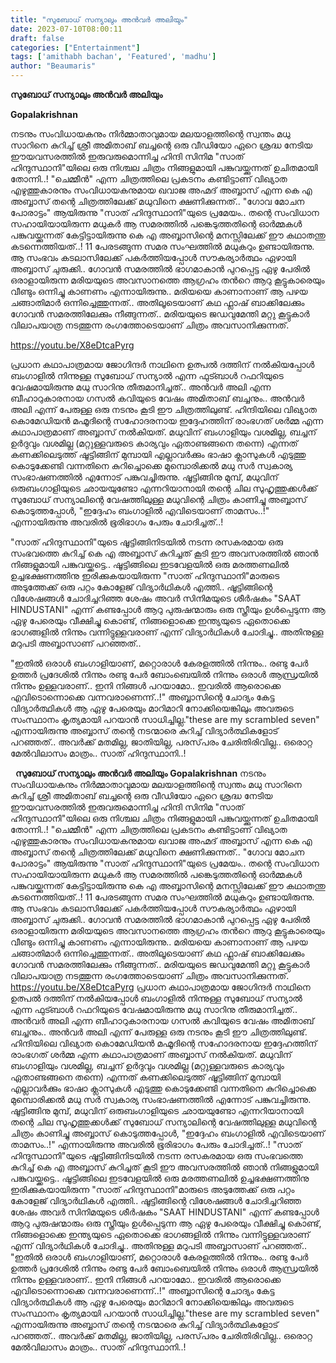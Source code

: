 ```yaml
---
title: "സുബോധ് സന്യാലും അൻവർ അലിയും"
date: 2023-07-10T08:00:11
draft: false
categories: ["Entertainment"]
tags: ['amithabh bachan', 'Featured', 'madhu']
author: "Beaumaris"
---
```


<strong>സുബോധ് സന്യാലും അൻവർ അലിയും</strong>

<strong>Gopalakrishnan</strong>

നടനും സംവിധായകനും നിർമ്മാതാവുമായ മലയാളത്തിന്റെ സ്വന്തം മധു സാറിനെ കുറിച്ച് ശ്രീ അമിതാബ് ബച്ചന്റെ ഒരു വീഡിയോ ഏറെ ശ്രദ്ധ നേടിയ ഈയവസരത്തിൽ ഇരുവരുമൊന്നിച്ച ഹിന്ദി സിനിമ "സാത് ഹിന്ദുസ്ഥാനി"യിലെ ഒരു നിശ്ചല ചിത്രം നിങ്ങളുമായി പങ്കുവയ്ക്കുന്നത് ഉചിതമായി തോന്നി..!
"ചെമ്മീൻ" എന്ന ചിത്രത്തിലെ പ്രകടനം കണ്ടിട്ടാണ് വിഖ്യാത എഴുത്തുകാരനും സംവിധായകനുമായ ഖവാജ അഹ്മദ് അബ്ബാസ് എന്ന കെ എ അബ്ബാസ് തന്റെ ചിത്രത്തിലേക്ക് മധുവിനെ ക്ഷണിക്കുന്നത്.. "ഗോവ മോചന പോരാട്ടം" ആയിരുന്നു "സാത് ഹിന്ദുസ്ഥാനി"യുടെ പ്രമേയം.. തന്റെ സംവിധാന സഹായിയായിരുന്ന മധുകർ ആ സമരത്തിൽ പങ്കെടുത്തതിന്റെ ഓർമ്മകൾ പങ്കുവയ്ക്കുന്നത് കേട്ടിട്ടായിരുന്നു കെ എ അബ്ബാസിന്റെ മനസ്സിലേക്ക് ഈ കഥാതന്തു കടന്നെത്തിയത്..! 11 പേരടങ്ങുന്ന സമര സംഘത്തിൽ മധുകറും ഉണ്ടായിരുന്നു. ആ സംഭവം കടലാസിലേക്ക് പകർത്തിയപ്പോൾ സൗകര്യാർത്ഥം ഏഴായി അബ്ബാസ് ചുരുക്കി.. ഗോവൻ സമരത്തിൽ ഭാഗമാകാൻ പുറപ്പെട്ട ഏഴു പേരിൽ ഒരാളായിരുന്ന മരിയയുടെ അവസാനത്തെ ആഗ്രഹം തൻറെ ആറു കൂട്ടുകാരെയും വീണ്ടും ഒന്നിച്ചു കാണണം എന്നായിരുന്നു.. മരിയയെ കാണാനാണ് ആ പഴയ ചങ്ങാതിമാർ ഒന്നിച്ചെത്തുന്നത്.. അതിലൂടെയാണ് കഥ ഫ്ലാഷ് ബാക്കിലേക്കും ഗോവൻ സമരത്തിലേക്കും നീങ്ങുന്നത്.. മരിയയുടെ ജഡവുമേന്തി മറ്റു കൂട്ടുകാർ വിലാപയാത്ര നടത്തുന്ന രംഗത്തോടെയാണ് ചിത്രം അവസാനിക്കുന്നത്.

https://youtu.be/X8eDtcaPyrg

പ്രധാന കഥാപാത്രമായ ജോഗിന്ദർ നാഥിനെ ഉത്പൽ ദത്തിന് നൽകിയപ്പോൾ ബംഗാളിൽ നിന്നുള്ള സുബോധ് സന്യാൽ എന്ന ഫുട്ബാൾ റഫറിയുടെ വേഷമായിരുന്നു മധു സാറിനു തീരുമാനിച്ചത്.. അൻവർ അലി എന്ന ബീഹാറുകാരനായ ഗസൽ കവിയുടെ വേഷം അമിതാബ് ബച്ചനും.. അൻവർ അലി എന്ന് പേരുള്ള ഒരു നടനും കൂടി ഈ ചിത്രത്തിലുണ്ട്. ഹിന്ദിയിലെ വിഖ്യാത കൊമേഡിയൻ മഹ്മൂദിന്റെ സഹോദരനായ ഇദ്ദേഹത്തിന് രാംഭഗത് ശർമ്മ എന്ന കഥാപാത്രമാണ് അബ്ബാസ് നൽകിയത്. മധുവിന് ബംഗാളിയും വശമില്ല, ബച്ചന് ഉർദുവും വശമില്ല (മറ്റുള്ളവരുടെ കാര്യവും ഏതാണ്ടങ്ങനെ തന്നെ) എന്നത് കണക്കിലെടുത്ത് ഷൂട്ടിങ്ങിന് മുമ്പായി എല്ലാവർക്കും ഭാഷാ ക്ലാസുകൾ എടുത്തു കൊടുക്കേണ്ടി വന്നതിനെ കുറിച്ചൊക്കെ മുമ്പൊരിക്കൽ മധു സർ സ്വകാര്യ സംഭാഷണത്തിൽ എന്നോട് പങ്കുവച്ചിരുന്നു. ഷൂട്ടിങ്ങിനു മുമ്പ്, മധുവിന് ഒരുബംഗാളിയുടെ ഛായയുണ്ടോ എന്നറിയാനായി തന്റെ ചില സുഹൃത്തുക്കൾക്ക് സുബോധ് സന്യാലിന്റെ വേഷത്തിലുള്ള മധുവിന്റെ ചിത്രം കാണിച്ചു അബ്ബാസ് കൊടുത്തപ്പോൾ, "ഇദ്ദേഹം ബംഗാളിൽ എവിടെയാണ് താമസം..!" എന്നായിരുന്നു അവരിൽ ഭൂരിഭാഗം പേരും ചോദിച്ചത്..!

"സാത് ഹിന്ദുസ്ഥാനി"യുടെ ഷൂട്ടിങ്ങിനിടയിൽ നടന്ന രസകരമായ ഒരു സംഭവത്തെ കുറിച്ച് കെ എ അബ്ബാസ് കുറിച്ചത് കൂടി ഈ അവസരത്തിൽ ഞാൻ നിങ്ങളുമായി പങ്കുവയ്ക്കട്ടെ.. ഷൂട്ടിങ്ങിലെ ഇടവേളയിൽ ഒരു മരത്തണലിൽ ഉച്ചഭക്ഷണത്തിനു ഇരിക്കുകയായിരുന്ന "സാത് ഹിന്ദുസ്ഥാനി"മാരുടെ അടുത്തേക്ക് ഒരു പറ്റം കോളേജ് വിദ്യാർഥികൾ എത്തി.. ഷൂട്ടിങ്ങിന്റെ വിശേഷങ്ങൾ ചോദിച്ചറിഞ്ഞ ശേഷം അവർ സിനിമയുടെ ശീർഷകം "SAAT HINDUSTANI" എന്ന് കണ്ടപ്പോൾ ആറു പുരുഷന്മാരും ഒരു സ്ത്രീയും ഉൾപ്പെടുന്ന ആ ഏഴു പേരെയും വീക്ഷിച്ചു കൊണ്ട്, നിങ്ങളൊക്കെ ഇന്ത്യയുടെ ഏതൊക്കെ ഭാഗങ്ങളിൽ നിന്നും വന്നിട്ടുള്ളവരാണ് എന്ന് വിദ്യാർഥികൾ ചോദിച്ചു.. അതിനുള്ള മറുപടി അബ്ബാസാണ്‌ പറഞ്ഞത്..

"ഇതിൽ ഒരാൾ ബംഗാളിയാണ്, മറ്റൊരാൾ കേരളത്തിൽ നിന്നും.. രണ്ടു പേർ ഉത്തർ പ്രദേശിൽ നിന്നും രണ്ടു പേർ ബോംബെയിൽ നിന്നും ഒരാൾ ആന്ധ്രയിൽ നിന്നും ഉള്ളവരാണ്.. ഇനി നിങ്ങൾ പറയാമോ.. ഇവരിൽ ആരൊക്കെ എവിടൊന്നൊക്കെ വന്നവരാണെന്ന്..!" അബ്ബാസിന്റെ ചോദ്യം കേട്ട വിദ്യാർത്ഥികൾ ആ ഏഴു പേരെയും മാറിമാറി നോക്കിയെങ്കിലും അവരുടെ സംസ്ഥാനം കൃത്യമായി പറയാൻ സാധിച്ചില്ല."these are my scrambled seven" എന്നായിരുന്നു അബ്ബാസ് തന്റെ നടന്മാരെ കുറിച്ച് വിദ്യാർത്ഥികളോട് പറഞ്ഞത്.. അവർക്ക് മതമില്ല, ജാതിയില്ല, പരസ്‌പരം ചേരിതിരിവില്ല.. ഒരൊറ്റ മേൽവിലാസം മാത്രം.. സാത് ഹിന്ദുസ്ഥാനി..!

&nbsp;
**സുബോധ് സന്യാലും അൻവർ അലിയും** **Gopalakrishnan** നടനും സംവിധായകനും നിർമ്മാതാവുമായ മലയാളത്തിന്റെ സ്വന്തം മധു സാറിനെ കുറിച്ച് ശ്രീ അമിതാബ് ബച്ചന്റെ ഒരു വീഡിയോ ഏറെ ശ്രദ്ധ നേടിയ ഈയവസരത്തിൽ ഇരുവരുമൊന്നിച്ച ഹിന്ദി സിനിമ "സാത് ഹിന്ദുസ്ഥാനി"യിലെ ഒരു നിശ്ചല ചിത്രം നിങ്ങളുമായി പങ്കുവയ്ക്കുന്നത് ഉചിതമായി തോന്നി..! "ചെമ്മീൻ" എന്ന ചിത്രത്തിലെ പ്രകടനം കണ്ടിട്ടാണ് വിഖ്യാത എഴുത്തുകാരനും സംവിധായകനുമായ ഖവാജ അഹ്മദ് അബ്ബാസ് എന്ന കെ എ അബ്ബാസ് തന്റെ ചിത്രത്തിലേക്ക് മധുവിനെ ക്ഷണിക്കുന്നത്.. "ഗോവ മോചന പോരാട്ടം" ആയിരുന്നു "സാത് ഹിന്ദുസ്ഥാനി"യുടെ പ്രമേയം.. തന്റെ സംവിധാന സഹായിയായിരുന്ന മധുകർ ആ സമരത്തിൽ പങ്കെടുത്തതിന്റെ ഓർമ്മകൾ പങ്കുവയ്ക്കുന്നത് കേട്ടിട്ടായിരുന്നു കെ എ അബ്ബാസിന്റെ മനസ്സിലേക്ക് ഈ കഥാതന്തു കടന്നെത്തിയത്..! 11 പേരടങ്ങുന്ന സമര സംഘത്തിൽ മധുകറും ഉണ്ടായിരുന്നു. ആ സംഭവം കടലാസിലേക്ക് പകർത്തിയപ്പോൾ സൗകര്യാർത്ഥം ഏഴായി അബ്ബാസ് ചുരുക്കി.. ഗോവൻ സമരത്തിൽ ഭാഗമാകാൻ പുറപ്പെട്ട ഏഴു പേരിൽ ഒരാളായിരുന്ന മരിയയുടെ അവസാനത്തെ ആഗ്രഹം തൻറെ ആറു കൂട്ടുകാരെയും വീണ്ടും ഒന്നിച്ചു കാണണം എന്നായിരുന്നു.. മരിയയെ കാണാനാണ് ആ പഴയ ചങ്ങാതിമാർ ഒന്നിച്ചെത്തുന്നത്.. അതിലൂടെയാണ് കഥ ഫ്ലാഷ് ബാക്കിലേക്കും ഗോവൻ സമരത്തിലേക്കും നീങ്ങുന്നത്.. മരിയയുടെ ജഡവുമേന്തി മറ്റു കൂട്ടുകാർ വിലാപയാത്ര നടത്തുന്ന രംഗത്തോടെയാണ് ചിത്രം അവസാനിക്കുന്നത്. https://youtu.be/X8eDtcaPyrg പ്രധാന കഥാപാത്രമായ ജോഗിന്ദർ നാഥിനെ ഉത്പൽ ദത്തിന് നൽകിയപ്പോൾ ബംഗാളിൽ നിന്നുള്ള സുബോധ് സന്യാൽ എന്ന ഫുട്ബാൾ റഫറിയുടെ വേഷമായിരുന്നു മധു സാറിനു തീരുമാനിച്ചത്.. അൻവർ അലി എന്ന ബീഹാറുകാരനായ ഗസൽ കവിയുടെ വേഷം അമിതാബ് ബച്ചനും.. അൻവർ അലി എന്ന് പേരുള്ള ഒരു നടനും കൂടി ഈ ചിത്രത്തിലുണ്ട്. ഹിന്ദിയിലെ വിഖ്യാത കൊമേഡിയൻ മഹ്മൂദിന്റെ സഹോദരനായ ഇദ്ദേഹത്തിന് രാംഭഗത് ശർമ്മ എന്ന കഥാപാത്രമാണ് അബ്ബാസ് നൽകിയത്. മധുവിന് ബംഗാളിയും വശമില്ല, ബച്ചന് ഉർദുവും വശമില്ല (മറ്റുള്ളവരുടെ കാര്യവും ഏതാണ്ടങ്ങനെ തന്നെ) എന്നത് കണക്കിലെടുത്ത് ഷൂട്ടിങ്ങിന് മുമ്പായി എല്ലാവർക്കും ഭാഷാ ക്ലാസുകൾ എടുത്തു കൊടുക്കേണ്ടി വന്നതിനെ കുറിച്ചൊക്കെ മുമ്പൊരിക്കൽ മധു സർ സ്വകാര്യ സംഭാഷണത്തിൽ എന്നോട് പങ്കുവച്ചിരുന്നു. ഷൂട്ടിങ്ങിനു മുമ്പ്, മധുവിന് ഒരുബംഗാളിയുടെ ഛായയുണ്ടോ എന്നറിയാനായി തന്റെ ചില സുഹൃത്തുക്കൾക്ക് സുബോധ് സന്യാലിന്റെ വേഷത്തിലുള്ള മധുവിന്റെ ചിത്രം കാണിച്ചു അബ്ബാസ് കൊടുത്തപ്പോൾ, "ഇദ്ദേഹം ബംഗാളിൽ എവിടെയാണ് താമസം..!" എന്നായിരുന്നു അവരിൽ ഭൂരിഭാഗം പേരും ചോദിച്ചത്..! "സാത് ഹിന്ദുസ്ഥാനി"യുടെ ഷൂട്ടിങ്ങിനിടയിൽ നടന്ന രസകരമായ ഒരു സംഭവത്തെ കുറിച്ച് കെ എ അബ്ബാസ് കുറിച്ചത് കൂടി ഈ അവസരത്തിൽ ഞാൻ നിങ്ങളുമായി പങ്കുവയ്ക്കട്ടെ.. ഷൂട്ടിങ്ങിലെ ഇടവേളയിൽ ഒരു മരത്തണലിൽ ഉച്ചഭക്ഷണത്തിനു ഇരിക്കുകയായിരുന്ന "സാത് ഹിന്ദുസ്ഥാനി"മാരുടെ അടുത്തേക്ക് ഒരു പറ്റം കോളേജ് വിദ്യാർഥികൾ എത്തി.. ഷൂട്ടിങ്ങിന്റെ വിശേഷങ്ങൾ ചോദിച്ചറിഞ്ഞ ശേഷം അവർ സിനിമയുടെ ശീർഷകം "SAAT HINDUSTANI" എന്ന് കണ്ടപ്പോൾ ആറു പുരുഷന്മാരും ഒരു സ്ത്രീയും ഉൾപ്പെടുന്ന ആ ഏഴു പേരെയും വീക്ഷിച്ചു കൊണ്ട്, നിങ്ങളൊക്കെ ഇന്ത്യയുടെ ഏതൊക്കെ ഭാഗങ്ങളിൽ നിന്നും വന്നിട്ടുള്ളവരാണ് എന്ന് വിദ്യാർഥികൾ ചോദിച്ചു.. അതിനുള്ള മറുപടി അബ്ബാസാണ്‌ പറഞ്ഞത്.. "ഇതിൽ ഒരാൾ ബംഗാളിയാണ്, മറ്റൊരാൾ കേരളത്തിൽ നിന്നും.. രണ്ടു പേർ ഉത്തർ പ്രദേശിൽ നിന്നും രണ്ടു പേർ ബോംബെയിൽ നിന്നും ഒരാൾ ആന്ധ്രയിൽ നിന്നും ഉള്ളവരാണ്.. ഇനി നിങ്ങൾ പറയാമോ.. ഇവരിൽ ആരൊക്കെ എവിടൊന്നൊക്കെ വന്നവരാണെന്ന്..!" അബ്ബാസിന്റെ ചോദ്യം കേട്ട വിദ്യാർത്ഥികൾ ആ ഏഴു പേരെയും മാറിമാറി നോക്കിയെങ്കിലും അവരുടെ സംസ്ഥാനം കൃത്യമായി പറയാൻ സാധിച്ചില്ല."these are my scrambled seven" എന്നായിരുന്നു അബ്ബാസ് തന്റെ നടന്മാരെ കുറിച്ച് വിദ്യാർത്ഥികളോട് പറഞ്ഞത്.. അവർക്ക് മതമില്ല, ജാതിയില്ല, പരസ്‌പരം ചേരിതിരിവില്ല.. ഒരൊറ്റ മേൽവിലാസം മാത്രം.. സാത് ഹിന്ദുസ്ഥാനി..! 
